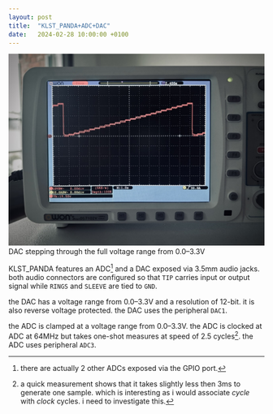 ```yaml
---
layout: post
title:  "KLST_PANDA+ADC+DAC"
date:   2024-02-28 10:00:00 +0100
---
```


![KLST_PANDA+ADC+DAC](/assets/2024-02-28-KLST_PANDA+ADC+DAC.jpeg) DAC stepping through the full voltage range from 0.0–3.3V 

KLST_PANDA features an ADC[^1] and a DAC exposed via 3.5mm audio jacks. both audio connectors are configured so that `TIP` carries input or output signal while `RINGS` and `SLEEVE` are tied to `GND`.

the DAC has a voltage range from 0.0–3.3V and a resolution of 12-bit. it is also reverse voltage protected. the DAC uses the peripheral `DAC1`.

the ADC is clamped at a voltage range from 0.0–3.3V. the ADC is clocked at ADC at 64MHz but takes one-shot measures at speed of 2.5 cycles[^2]. the ADC uses peripheral `ADC3`.

[^1]: there are actually 2 other ADCs exposed via the GPIO port.
[^2]: a quick measurement shows that it takes slightly less then 3ms to generate one sample. which is interesting as i would associate *cycle* with *clock* cycles. i need to investigate this.